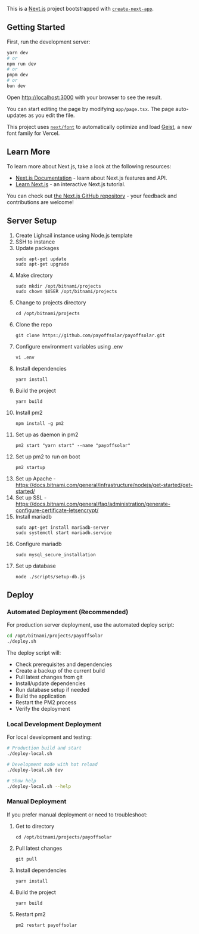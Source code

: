 This is a [Next.js](https://nextjs.org) project bootstrapped with [`create-next-app`](https://nextjs.org/docs/app/api-reference/cli/create-next-app).

## Getting Started

First, run the development server:

```bash
yarn dev
# or
npm run dev
# or
pnpm dev
# or
bun dev
```

Open [http://localhost:3000](http://localhost:3000) with your browser to see the result.

You can start editing the page by modifying `app/page.tsx`. The page auto-updates as you edit the file.

This project uses [`next/font`](https://nextjs.org/docs/app/building-your-application/optimizing/fonts) to automatically optimize and load [Geist](https://vercel.com/font), a new font family for Vercel.

## Learn More

To learn more about Next.js, take a look at the following resources:

- [Next.js Documentation](https://nextjs.org/docs) - learn about Next.js features and API.
- [Learn Next.js](https://nextjs.org/learn) - an interactive Next.js tutorial.

You can check out [the Next.js GitHub repository](https://github.com/vercel/next.js) - your feedback and contributions are welcome!

## Server Setup

1. Create Lighsail instance using Node.js template
1. SSH to instance
1. Update packages
    ```
    sudo apt-get update
    sudo apt-get upgrade
    ```
1. Make directory
    ```
    sudo mkdir /opt/bitnami/projects
    sudo chown $USER /opt/bitnami/projects
    ```
1. Change to projects directory
    ```
    cd /opt/bitnami/projects
    ```
1. Clone the repo
    ```
    git clone https://github.com/payoffsolar/payoffsolar.git
    ```
1. Configure environment variables using .env
    ```
    vi .env
    ```
1. Install dependencies
    ```
    yarn install
    ```
1. Build the project
    ```
    yarn build
    ```
1. Install pm2
    ```
    npm install -g pm2
    ```
1. Set up as daemon in pm2
    ```
    pm2 start "yarn start" --name "payoffsolar"
    ```
1. Set up pm2 to run on boot
    ```
    pm2 startup
    ```
1. Set up Apache - https://docs.bitnami.com/general/infrastructure/nodejs/get-started/get-started/
1. Set up SSL - https://docs.bitnami.com/general/faq/administration/generate-configure-certificate-letsencrypt/
1. Install mariadb
    ```
    sudo apt-get install mariadb-server
    sudo systemctl start mariadb.service
    ```
1. Configure mariadb
    ```
    sudo mysql_secure_installation
    ```
1. Set up database
    ```
    node ./scripts/setup-db.js
    ```

## Deploy

### Automated Deployment (Recommended)

For production server deployment, use the automated deploy script:

```bash
cd /opt/bitnami/projects/payoffsolar
./deploy.sh
```

The deploy script will:
- Check prerequisites and dependencies
- Create a backup of the current build
- Pull latest changes from git
- Install/update dependencies
- Run database setup if needed
- Build the application
- Restart the PM2 process
- Verify the deployment

### Local Development Deployment

For local development and testing:

```bash
# Production build and start
./deploy-local.sh

# Development mode with hot reload
./deploy-local.sh dev

# Show help
./deploy-local.sh --help
```

### Manual Deployment

If you prefer manual deployment or need to troubleshoot:

1. Get to directory
    ```
    cd /opt/bitnami/projects/payoffsolar
    ```
1. Pull latest changes
    ```
    git pull
    ```
1. Install dependencies
    ```
    yarn install
    ```
1. Build the project
    ```
    yarn build
    ```
1. Restart pm2
    ```
    pm2 restart payoffsolar
    ```
